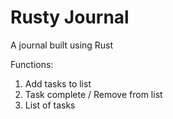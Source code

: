 # Rusty Journal

A journal built using Rust

Functions:
1) Add tasks to list
2) Task complete / Remove from list
3) List of tasks
